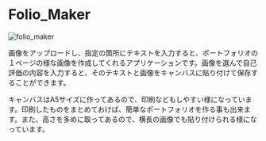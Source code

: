 # Folio_Maker  
![folio_maker](https://user-images.githubusercontent.com/91712904/176201531-d9552250-9260-48f3-8a0e-d45e1684a738.jpg)  


画像をアップロードし、指定の箇所にテキストを入力すると、ポートフォリオの１ページの様な画像を作成してくれるアプリケーションです。画像を選んで自己評価の内容を入力すると、そのテキストと画像をキャンバスに貼り付けて保存することができます。

キャンバスはA5サイズに作ってあるので、印刷などもしやすい様になっています。印刷したものをまとめておけば、簡単なポートフォリオを作る事も出来ます。また、高さを多めに取ってあるので、横長の画像でも貼り付けられる様になっています。

